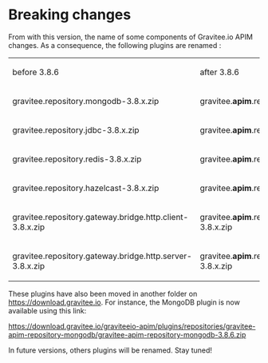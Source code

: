 # Breaking changes

From with this version, the name of some components of Gravitee.io APIM
changes. As a consequence, the following plugins are renamed :

<table>
<colgroup>
<col style="width: 50%" />
<col style="width: 50%" />
</colgroup>
<tbody>
<tr class="odd">
<td style="text-align: left;"><p>before 3.8.6</p></td>
<td style="text-align: left;"><p>after 3.8.6</p></td>
</tr>
<tr class="even">
<td
style="text-align: left;"><p>gravitee.repository.mongodb-3.8.x.zip</p></td>
<td
style="text-align: left;"><p>gravitee.<strong>apim</strong>.repository.mongodb-3.8.x.zip</p></td>
</tr>
<tr class="odd">
<td
style="text-align: left;"><p>gravitee.repository.jdbc-3.8.x.zip</p></td>
<td
style="text-align: left;"><p>gravitee.<strong>apim</strong>.repository.jdbc-3.8.x.zip</p></td>
</tr>
<tr class="even">
<td
style="text-align: left;"><p>gravitee.repository.redis-3.8.x.zip</p></td>
<td
style="text-align: left;"><p>gravitee.<strong>apim</strong>.repository.redis-3.8.x.zip</p></td>
</tr>
<tr class="odd">
<td
style="text-align: left;"><p>gravitee.repository.hazelcast-3.8.x.zip</p></td>
<td
style="text-align: left;"><p>gravitee.<strong>apim</strong>.repository.hazelcast-3.8.x.zip</p></td>
</tr>
<tr class="even">
<td
style="text-align: left;"><p>gravitee.repository.gateway.bridge.http.client-3.8.x.zip</p></td>
<td
style="text-align: left;"><p>gravitee.<strong>apim</strong>.repository.gateway.bridge.http.client-3.8.x.zip</p></td>
</tr>
<tr class="odd">
<td
style="text-align: left;"><p>gravitee.repository.gateway.bridge.http.server-3.8.x.zip</p></td>
<td
style="text-align: left;"><p>gravitee.<strong>apim</strong>.repository.gateway.bridge.http.server-3.8.x.zip</p></td>
</tr>
</tbody>
</table>

These plugins have also been moved in another folder on
<https://download.gravitee.io>. For instance, the MongoDB plugin is now
available using this link:

<https://download.gravitee.io/graviteeio-apim/plugins/repositories/gravitee-apim-repository-mongodb/gravitee-apim-repository-mongodb-3.8.6.zip>

In future versions, others plugins will be renamed. Stay tuned!
